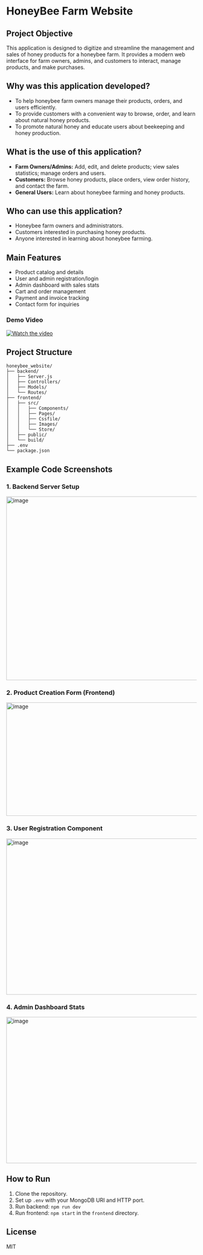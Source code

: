 # HoneyBee Farm Website

## Project Objective

This application is designed to digitize and streamline the management and sales of honey products for a honeybee farm. It provides a modern web interface for farm owners, admins, and customers to interact, manage products, and make purchases.

## Why was this application developed?

- To help honeybee farm owners manage their products, orders, and users efficiently.
- To provide customers with a convenient way to browse, order, and learn about natural honey products.
- To promote natural honey and educate users about beekeeping and honey production.

## What is the use of this application?

- **Farm Owners/Admins:** Add, edit, and delete products; view sales statistics; manage orders and users.
- **Customers:** Browse honey products, place orders, view order history, and contact the farm.
- **General Users:** Learn about honeybee farming and honey products.

## Who can use this application?

- Honeybee farm owners and administrators.
- Customers interested in purchasing honey products.
- Anyone interested in learning about honeybee farming.

## Main Features

- Product catalog and details
- User and admin registration/login
- Admin dashboard with sales stats
- Cart and order management
- Payment and invoice tracking
- Contact form for inquiries

### Demo Video

[![Watch the video](https://img.youtube.com/vi/HWRWR5fBlUg/0.jpg)](https://www.youtube.com/watch?v=HWRWR5fBlUg)


## Project Structure

```
honeybee_website/
├── backend/
│   ├── Server.js
│   ├── Controllers/
│   ├── Models/
│   └── Routes/
├── frontend/
│   ├── src/
│   │   ├── Components/
│   │   ├── Pages/
│   │   ├── Cssfile/
│   │   ├── Images/
│   │   └── Store/
│   ├── public/
│   └── build/
├── .env
└── package.json
```

## Example Code Screenshots

### 1. Backend Server Setup

<img width="1536" height="486" alt="image" src="https://github.com/user-attachments/assets/e215ffa0-3394-4b70-950b-53d4e8ded325" />

### 2. Product Creation Form (Frontend)

<img width="1538" height="300" alt="image" src="https://github.com/user-attachments/assets/51a53732-e476-45dd-8629-b6c7353daa90" />


### 3. User Registration Component

<img width="1447" height="413" alt="image" src="https://github.com/user-attachments/assets/9953d3bc-a4ff-4eaf-8584-1dfaf723a5a3" />


### 4. Admin Dashboard Stats

<img width="1586" height="387" alt="image" src="https://github.com/user-attachments/assets/67b83bfd-8997-4e5e-b381-a6d81b968b55" />


## How to Run

1. Clone the repository.
2. Set up `.env` with your MongoDB URI and HTTP port.
3. Run backend: `npm run dev`
4. Run frontend: `npm start` in the `frontend` directory.

## License

MIT
